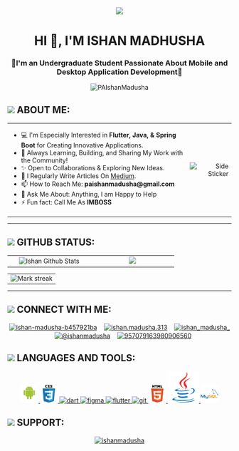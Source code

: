 <div align="center">
  <picture>
    <img src="https://github.com/user-attachments/assets/6e08d96c-d3aa-4e44-b6b8-a24c2925af33" width="210px">
  </picture>
</div>

<h1 align="center">HI 👋, I'M ISHAN MADHUSHA</h1>
<h3 align="center">📝I'm an Undergraduate Student Passionate About Mobile and Desktop Application Development📝</h3>

<p align="center"> <img src="https://komarev.com/ghpvc/?username=PAIshanMadusha&label=Profile%20views&color=0e75b6&style=flat" alt="PAIshanMadusha" /> </p>

<h2><picture><img src = "https://github.com/user-attachments/assets/bba6086c-5177-4cee-9b05-83ce59f196f2" width = 50px></picture> ABOUT ME:</h2>
<table width="100%" align="center">
  <tr>
    <td width="80%" valign="top">
      <ul>
        <li>💻 I'm Especially Interested in <strong>Flutter, Java, & Spring Boot</strong> for Creating Innovative Applications.</li>
        <li>📱 Always Learning, Building, and Sharing My Work with the Community!</li>
        <li>✨ Open to Collaborations & Exploring New Ideas.</li>
        <li>📝 I Regularly Write Articles On <a href="https://medium.com/@ishanmadusha">Medium</a>.</li>
        <li>📫 How to Reach Me: <strong>paishanmadusha@gmail.com</strong></li>
        <li>💬 Ask Me About: Anything, I am Happy to Help</li>
        <li>⚡ Fun fact: Call Me As <strong>IMBOSS</strong></li>
      </ul>
    </td>
    <td width="20%" align="right">
      <img src="https://media.giphy.com/media/TEnXkcsHrP4YedChhA/giphy.gif" width="200" height="200" alt="Side Sticker">
    </td>
  </tr>
</table>

---

<h2><picture><img src = "https://github.com/user-attachments/assets/11ad53ff-be77-42d6-8b7c-08d121ec3c8f" width = 50px></picture> GITHUB STATUS:</h2>
<table width="80%" align="center">
  <tr>
    <td width="40%" align="center">
            <img src="https://github-readme-stats-eight-theta.vercel.app/api/top-langs/?username=PAIshanMadusha&layout=compact&langs_count=8&theme=algolia" alt="Ishan Github Stats" />
    </td>
    <td width="40%" align="center">
      <img src="https://github-readme-stats-eight-theta.vercel.app/api?username=PAIshanMadusha&show_icons=true&theme=algolia&include_all_commits=true&count_private=true"/>
    </td>
  </tr>
</table>

<table width="100%" align="center">
  <tr>
    <td width="100%" align="center">
      <img title="Get streak stats for your profile at git.io/streak-stats" 
           alt="Mark streak"
           src="https://github-readme-streak-stats.herokuapp.com/?user=PAIshanMadusha&theme=dark&hide_border=false" />
    </td>
  </tr>
</table>

---

<h2><picture><img src = "https://github.com/user-attachments/assets/542c02da-dc95-44ca-a4f4-bd730b97f066" width = 50px></picture> CONNECT WITH ME:</h2>
<p align="center">
<a href="https://linkedin.com/in/ishan-madusha-b457921ba" target="blank"><img align="center" src="https://raw.githubusercontent.com/rahuldkjain/github-profile-readme-generator/master/src/images/icons/Social/linked-in-alt.svg" alt="ishan-madusha-b457921ba" height="75" width="75" /></a>&nbsp;&nbsp;&nbsp;
<a href="https://fb.com/ishan.madusha.313" target="blank"><img align="center" src="https://raw.githubusercontent.com/rahuldkjain/github-profile-readme-generator/master/src/images/icons/Social/facebook.svg" alt="ishan.madusha.313" height="50" width="50" /></a>&nbsp;&nbsp;&nbsp;
<a href="https://instagram.com/ishan_madusha_" target="blank"><img align="center" src="https://raw.githubusercontent.com/rahuldkjain/github-profile-readme-generator/master/src/images/icons/Social/instagram.svg" alt="ishan_madusha_" height="50" width="50" /></a>&nbsp;&nbsp;&nbsp;
<a href="https://medium.com/@ishanmadusha" target="blank"><img align="center" src="https://raw.githubusercontent.com/rahuldkjain/github-profile-readme-generator/master/src/images/icons/Social/medium.svg" alt="@ishanmadusha" height="75" width="75" /></a>&nbsp;&nbsp;&nbsp;
<a href="https://discord.gg/957079163980906560" target="blank"><img align="center" src="https://raw.githubusercontent.com/rahuldkjain/github-profile-readme-generator/master/src/images/icons/Social/discord.svg" alt="957079163980906560" height="50" width="50" /></a>
</p>

<h2><picture><img src = "https://github.com/user-attachments/assets/d51ab2c7-1d61-438d-a8e0-c2c65684d907" width = 50px></picture> LANGUAGES AND TOOLS:</h2>
<p align="center"> <a href="https://developer.android.com" target="_blank" rel="noreferrer"> <img src="https://raw.githubusercontent.com/devicons/devicon/master/icons/android/android-original-wordmark.svg" alt="android" width="40" height="40"/> </a> <a href="https://www.w3schools.com/css/" target="_blank" rel="noreferrer"> <img src="https://raw.githubusercontent.com/devicons/devicon/master/icons/css3/css3-original-wordmark.svg" alt="css3" width="40" height="40"/> </a> <a href="https://dart.dev" target="_blank" rel="noreferrer"> <img src="https://www.vectorlogo.zone/logos/dartlang/dartlang-icon.svg" alt="dart" width="65" height="65"/> </a> <a href="https://www.figma.com/" target="_blank" rel="noreferrer"> <img src="https://www.vectorlogo.zone/logos/figma/figma-icon.svg" alt="figma" width="40" height="40"/> </a> <a href="https://flutter.dev" target="_blank" rel="noreferrer"> <img src="https://www.vectorlogo.zone/logos/flutterio/flutterio-icon.svg" alt="flutter" width="65" height="65"/> </a> <a href="https://git-scm.com/" target="_blank" rel="noreferrer"> <img src="https://www.vectorlogo.zone/logos/git-scm/git-scm-icon.svg" alt="git" width="40" height="40"/> </a> <a href="https://www.w3.org/html/" target="_blank" rel="noreferrer"> <img src="https://raw.githubusercontent.com/devicons/devicon/master/icons/html5/html5-original-wordmark.svg" alt="html5" width="40" height="40"/> </a> <a href="https://www.java.com" target="_blank" rel="noreferrer"> <img src="https://raw.githubusercontent.com/devicons/devicon/master/icons/java/java-original.svg" alt="java" width="70" height="70"/> </a> <a href="https://www.mysql.com/" target="_blank" rel="noreferrer"> <img src="https://raw.githubusercontent.com/devicons/devicon/master/icons/mysql/mysql-original-wordmark.svg" alt="mysql" width="40" height="40"/> </a> </p>

<h2><picture><img src = "https://github.com/user-attachments/assets/c29e955b-09c1-4f26-98a6-f0343c6bc882" width = 50px></picture> SUPPORT:</h2>
<p align="center"> <a href="https://www.buymeacoffee.com/ishanmadusha"> <img align="center" src="https://cdn.buymeacoffee.com/buttons/v2/default-yellow.png" height="50" width="210" alt="ishanmadusha" /></a></p><br>
